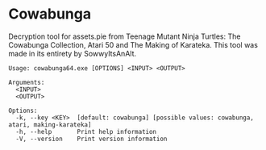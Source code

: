# Cowabunga
Decryption tool for assets.pie from Teenage Mutant Ninja Turtles: The Cowabunga Collection, Atari 50 and The Making of Karateka. This tool was made in its entirety by SowwyItsAnAlt.

```
Usage: cowabunga64.exe [OPTIONS] <INPUT> <OUTPUT>

Arguments:
  <INPUT>
  <OUTPUT>

Options:
  -k, --key <KEY>  [default: cowabunga] [possible values: cowabunga, atari, making-karateka]
  -h, --help       Print help information
  -V, --version    Print version information
```
